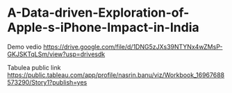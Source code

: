 # A-Data-driven-Exploration-of-Apple-s-iPhone-Impact-in-India

Demo vedio
https://drive.google.com/file/d/1DNG5zJXs39NTYNx4wZMsP-GKJSKTqLSm/view?usp=drivesdk

Tabulea public link
https://public.tableau.com/app/profile/nasrin.banu/viz/Workbook_16967688573290/Story1?publish=yes
